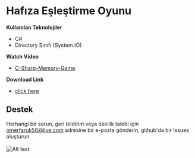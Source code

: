 # Hafıza Eşleştirme Oyunu

<b>Kullanılan Teknolojiler</b>
- C#
- Directory Sınıfı (System.IO)

<b>Watch Video</b>
- <a href="https://www.youtube.com/watch?v=dQjb8yx4WTE&t=6s&ab_channel=%C3%96merFarukEllialt%C4%B1">C-Sharp-Memory-Game</a>

<b>Download Link</b>
- <a href="https://yadi.sk/d/pAPsGktXiESyMA">click here</a>

## <b>Destek</b>
Herhangi bir sorun, geri bildirim veya özellik talebi için omerfaruk56@live.com adresine bir e-posta gönderin, github'da bir Issues oluşturun
<br>
<br>
![Alt text](http://img.youtube.com/vi/dQjb8yx4WTE/0.jpg?raw=true "Title")

